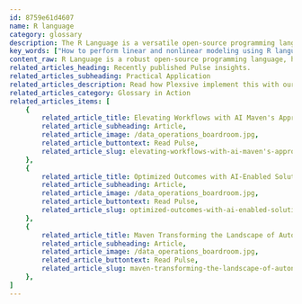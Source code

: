 ```yaml
---
id: 8759e61d4607
name: R language
category: glossary
description: The R Language is a versatile open-source programming language favored for advanced data analysis, offering a suite of tools for statistical testing, machine learning, data wrangling, and potent data visualization to enhance decision-making processes.
key_words: ["How to perform linear and nonlinear modeling using R language", "What are the best R language tools for time-series analysis", "Which data visualization techniques are most effective in R Language", "How can machine learning be applied within R Language for business forecasting", "Techniques for cleaning complex datasets using R language Data Wrangling", "Benefits of using R language for statistical tests in research", "Strategies for efficient data processing with R language", "Exploring clustering algorithms implementation in R Language", "Advantages of open-source R language for government data analysis", "How to represent complex data visually using R language tools."]
content_raw: R Language is a robust open-source programming language, heavily utilized by data miners, statisticians, and data scientists for sophisticated data analysis. This free-to-use language features an extensive selection of tools specifically developed for data examination and manipulation. R Language's capabilities are diverse and extensive. These include classical statistical tests, linear and nonlinear modeling, and time-series analysis and clustering. It also excels in graphical analytics techniques, providing users with the tools they need to visually represent complex data. Designed to simplify and streamline intricate data analysis, the business advantages of leveraging R Language are manifold. One of its key strengths lies in speeding up complex data projections and analysis. With machine learning tools embedded within this programming language, businesses can evaluate algorithms and forecast future events with precision and accuracy. The "Data Wrangling" tools included in the R language arsenal bestow its users with the ability to clean complex and messy datasets, preparing them for further analysis. It thus eradicates impediments in processing and interpreting vast and convoluted data, making the process efficient and more time-effective. Additionally, the R language suite is equipped with powerful tools that enhance data visualization, analysis, and representation. This not only supports a well-rounded comprehension and interpretation of data but also aids in showcasing results in a visually engaging manner. In essence, harnessing the power of R Language helps businesses unlock unprecedented productivity, streamline data processing, and discover underlying patterns and trends instrumental in making informed decisions. By combining elite technology such as the R language with the expertise of seasoned professionals at Maven Technologies, our clients can transform their operational efficiency and drive substantial business value.
related_articles_heading: Recently published Pulse insights.
related_articles_subheading: Practical Application
related_articles_description: Read how Plexsive implement this with our clients.
related_articles_category: Glossary in Action
related_articles_items: [
	{
		related_article_title: Elevating Workflows with AI Maven's Approach,
		related_article_subheading: Article,
		related_article_image: /data_operations_boardroom.jpg,
		related_article_buttontext: Read Pulse,
		related_article_slug: elevating-workflows-with-ai-maven's-approach
	},
	{
		related_article_title: Optimized Outcomes with AI-Enabled Solutions,
		related_article_subheading: Article,
		related_article_image: /data_operations_boardroom.jpg,
		related_article_buttontext: Read Pulse,
		related_article_slug: optimized-outcomes-with-ai-enabled-solutions
	},
	{
		related_article_title: Maven Transforming the Landscape of Autonomous Vehicles,
		related_article_subheading: Article,
		related_article_image: /data_operations_boardroom.jpg,
		related_article_buttontext: Read Pulse,
		related_article_slug: maven-transforming-the-landscape-of-autonomous-vehicles
	},
]
---
```

